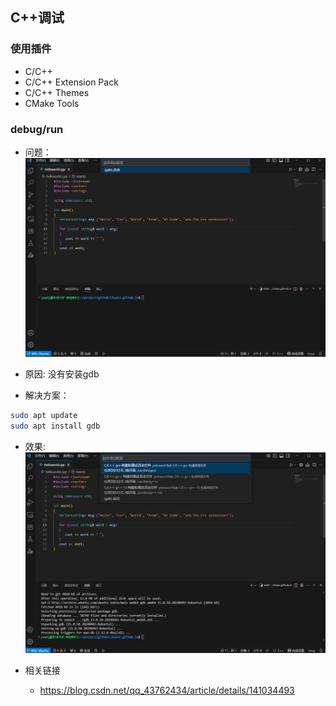 ## C++调试

### 使用插件
- C/C++
- C/C++ Extension Pack
- C/C++ Themes
- CMake Tools

### debug/run
- 问题：
![问题截图](./imgs/{DB8B34F7-E13D-46E3-8147-5D74B330384C}.png)

- 原因: 没有安装gdb

- 解决方案：
```bash
sudo apt update
sudo apt install gdb
```

- 效果:
![效果](./imgs/{BD71C4D9-4D96-4CC2-AA11-D63C95BE1AF1}.png)

- 相关链接
    - https://blog.csdn.net/qq_43762434/article/details/141034493
